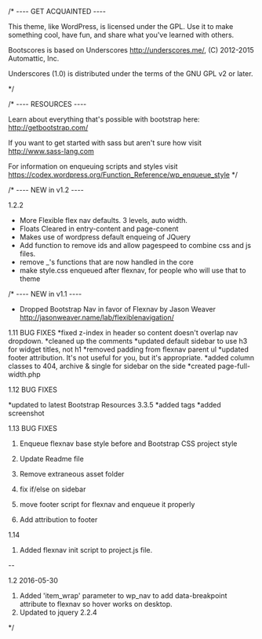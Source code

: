 /* ---- GET ACQUAINTED ----

This theme, like WordPress, is licensed under the GPL.
Use it to make something cool, have fun, and share what you've learned with others.

Bootscores is based on Underscores http://underscores.me/, (C) 2012-2015 Automattic, Inc. 


Underscores (1.0) is distributed under the terms of the GNU GPL v2 or later.


*/

/* ---- RESOURCES ----
 
Learn about everything that's possible with bootstrap here: http://getbootstrap.com/
 
If you want to get started with sass but aren't sure how visit http://www.sass-lang.com
 
For information on enqueuing scripts and styles visit
https://codex.wordpress.org/Function_Reference/wp_enqueue_style
*/

/* ---- NEW in v1.2 ---- 

1.2.2

* More Flexible flex nav defaults. 3 levels, auto width. 
* Floats Cleared in entry-content and page-conent
* Makes use of wordpress default enqueing of JQuery
* Add function to remove ids and allow pagespeed to combine css and js files.
* remove _'s functions that are now handled in the core
* make style.css enqueued after flexnav, for people who will use that to theme


/* ---- NEW in v1.1 ---- 

* Dropped Bootstrap Nav in favor of
Flexnav by Jason Weaver http://jasonweaver.name/lab/flexiblenavigation/

1.11 BUG FIXES 
*fixed z-index in header so content doesn't overlap nav dropdown.
*cleaned up the comments
*updated default sidebar to use h3 for widget titles, not h1
*removed padding from flexnav parent ul
*updated footer attribution. It's not useful for you, but it's appropriate. 
*added column classes to 404, archive & single for sidebar on the side
*created page-full-width.php

1.12 BUG FIXES 

*updated to latest Bootstrap Resources 3.3.5
*added tags
*added screenshot

1.13 BUG FIXES

1. Enqueue flexnav base style before and Bootstrap CSS project style

2. Update Readme file
3. Remove extraneous asset folder
4. fix if/else on sidebar
5. move footer script for flexnav and enqueue it properly
6. Add attribution to footer

1.14 

1. Added flexnav init script to project.js file. 

--

1.2 2016-05-30

1. Added 'item_wrap' parameter to wp_nav to add data-breakpoint attribute to flexnav so hover works on desktop. 
2. Updated to jquery 2.2.4

*/

